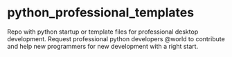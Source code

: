 # python_professional_templates
Repo with python startup or template files for professional desktop development.
Request professional python developers @world to contribute and help new programmers for new development with a right start. 
